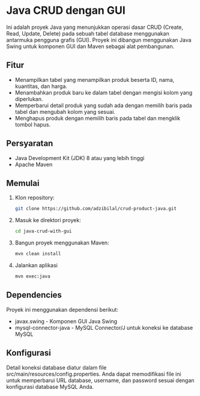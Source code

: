 # Java CRUD dengan GUI

Ini adalah proyek Java yang menunjukkan operasi dasar CRUD (Create, Read, Update, Delete) pada sebuah tabel database menggunakan antarmuka pengguna grafis (GUI). Proyek ini dibangun menggunakan Java Swing untuk komponen GUI dan Maven sebagai alat pembangunan.

## Fitur

- Menampilkan tabel yang menampilkan produk beserta ID, nama, kuantitas, dan harga.
- Menambahkan produk baru ke dalam tabel dengan mengisi kolom yang diperlukan.
- Memperbarui detail produk yang sudah ada dengan memilih baris pada tabel dan mengubah kolom yang sesuai.
- Menghapus produk dengan memilih baris pada tabel dan mengklik tombol hapus.

## Persyaratan

- Java Development Kit (JDK) 8 atau yang lebih tinggi
- Apache Maven

## Memulai

1. Klon repository:

   ```bash
   git clone https://github.com/adzibilal/crud-product-java.git
   
2. Masuk ke direktori proyek:

    ```bash
    cd java-crud-with-gui
    
3. Bangun proyek menggunakan Maven:

    ```bash
    mvn clean install

4. Jalankan aplikasi

    ```bash
    mvn exec:java

## Dependencies

Proyek ini menggunakan dependensi berikut:

- javax.swing - Komponen GUI Java Swing
- mysql-connector-java - MySQL Connector/J untuk koneksi ke database MySQL

## Konfigurasi

Detail koneksi database diatur dalam file src/main/resources/config.properties. Anda dapat memodifikasi file ini untuk memperbarui URL database, username, dan password sesuai dengan konfigurasi database MySQL Anda.


